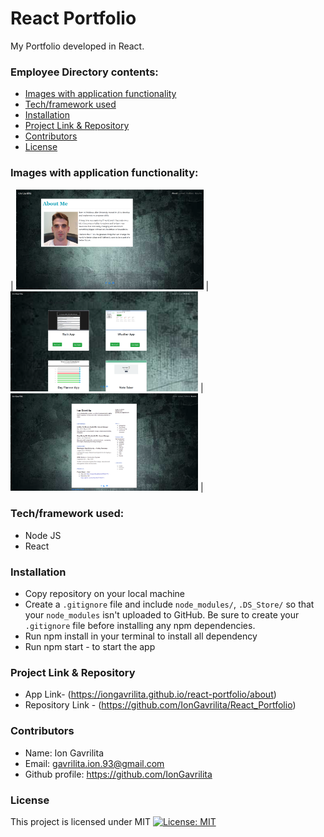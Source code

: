 # React Portfolio
My Portfolio developed in React.

### Employee Directory contents:
* [Images with application functionality](#Images-with-application-functionality)
* [Tech/framework used](#Tech/framework-used)
* [Installation](#Installation)
* [Project Link & Repository](#Project-Link-&-Repository)
* [Contributors](#Contributors)
* [License](#License)


### Images with application functionality:

| <img src="./public/Readme/readmeMain.png" width="300"> | <img src="./public/Readme/readmePortfolio.png" width="300"> | <img src="./public/Readme/readmeResume.png" width="300"> |

### Tech/framework used:
* Node JS
* React

### Installation  
* Copy repository on your local machine
* Create a `.gitignore` file and include `node_modules/`, `.DS_Store/` so that your `node_modules` isn't uploaded to GitHub. Be sure to create your `.gitignore` file before installing any npm dependencies.
* Run npm install  in your terminal to install all dependency
* Run npm start - to start the app

### Project Link & Repository
- App Link- (https://iongavrilita.github.io/react-portfolio/about)
- Repository Link - (https://github.com/IonGavrilita/React_Portfolio)

### Contributors
- Name: Ion Gavrilita
- Email: gavrilita.ion.93@gmail.com
- Github profile: https://github.com/IonGavrilita
### License
This project is licensed under MIT
[![License: MIT](https://img.shields.io/badge/License-MIT-yellow.svg)](https://opensource.org/licenses/MIT)

